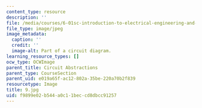 ```yaml
---
content_type: resource
description: ''
file: /media/courses/6-01sc-introduction-to-electrical-engineering-and-computer-science-i-spring-2011/f9899e02b544a0c11beccd8dbcc91257_9.jpg
file_type: image/jpeg
image_metadata:
  caption: ''
  credit: ''
  image-alt: Part of a circuit diagram.
learning_resource_types: []
ocw_type: OCWImage
parent_title: Circuit Abstractions
parent_type: CourseSection
parent_uid: e019a65f-ac12-802a-35be-220a70b2f839
resourcetype: Image
title: 9.jpg
uid: f9899e02-b544-a0c1-1bec-cd8dbcc91257
---
```

